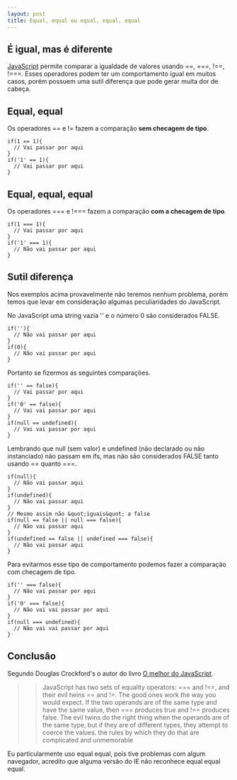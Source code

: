 ```yaml
---
layout: post
title: Equal, equal ou equal, equal, equal
---
```


## É igual, mas é diferente

[JavaScript](http://pt.wikipedia.org/wiki/JavaScript) permite comparar a igualdade de valores usando ==, ===, !==, !===. Esses operadores podem ter um comportamento igual em muitos casos, porém possuem uma sutil diferença que pode gerar muita dor de cabeça.
<!--more-->

## Equal, equal

Os operadores == e != fazem a comparação **sem checagem de tipo**.

    if(1 == 1){
      // Vai passar por aqui
    }
    if('1' == 1){
      // Vai passar por aqui
    }

## Equal, equal, equal

Os operadores === e !=== fazem a comparação **com a checagem de tipo**.

    if(1 === 1){
      // Vai passar por aqui
    }
    if('1' === 1){
      // Não vai passar por aqui
    }

## Sutil diferença

Nos exemplos acima provavelmente não teremos nenhum problema, porém temos que levar em consideração algumas peculiaridades do JavaScript.

No JavaScript uma string vazia '' e o número 0 são considerados FALSE.

    if(''){
      // Não vai passar por aqui
    }
    if(0){
      // Não vai passar por aqui
    }

Portanto se fizermos as seguintes comparações.

    if('' == false){
      // Vai passar por aqui
    }
    if('0' == false){
      // Vai vai passar por aqui
    }
    if(null == undefined){
      // Vai vai passar por aqui
    }

Lembrando que null (sem valor) e undefined (não declarado ou não instanciado) não passam em ifs, mas não são considerados FALSE tanto usando == quanto ===.

    if(null){
      // Não vai passar aqui
    }
    if(undefined){
      // Não vai passar aqui
    }
    // Mesmo assim não &quot;iguais&quot; a false
    if(null == false || null === false){
      // Não vai passar aqui
    }
    if(undefined == false || undefined === false){
      // Não vai passar aqui
    }

Para evitarmos esse tipo de comportamento podemos fazer a comparação com checagem de tipo.

    if('' === false){
      // Não vai passar por aqui
    }
    if('0' === false){
      // Não vai vai passar por aqui
    }
    if(null === undefined){
      // Não vai vai passar por aqui
    }

## Conclusão

Segundo Douglas Crockford's o autor do livro [O melhor do JavaScript](http://www.submarino.com.br/produto/1/21471189/melhor+do+javascript,+o).

>> JavaScript has two sets of equality operators: === and !==, and their evil twins == and !=.  The good ones work the way you would expect.  If the two operands are of the same type and have the same value, then === produces true and !== produces false.    The evil twins do the right thing when the operands are of the same   type, but if they are of different types, they attempt to coerce the   values.  the rules by which they do that are complicated and unmemorable

Eu particularmente uso equal equal, pois tive problemas com algum navegador, acredito que alguma versão do IE não reconhece equal equal equal.